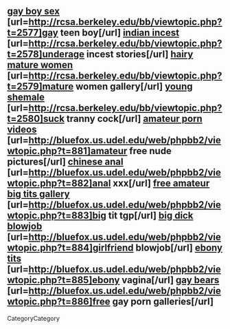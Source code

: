 <a href=" http://rcsa.berkeley.edu/bb/viewtopic.php?t=2577 ">gay boy sex</a> [url=http://rcsa.berkeley.edu/bb/viewtopic.php?t=2577]gay teen boy[/url] <a href=" http://rcsa.berkeley.edu/bb/viewtopic.php?t=2578 ">indian incest</a> [url=http://rcsa.berkeley.edu/bb/viewtopic.php?t=2578]underage incest stories[/url] <a href=" http://rcsa.berkeley.edu/bb/viewtopic.php?t=2579 ">hairy mature women</a> [url=http://rcsa.berkeley.edu/bb/viewtopic.php?t=2579]mature women gallery[/url] <a href=" http://rcsa.berkeley.edu/bb/viewtopic.php?t=2580 ">young shemale</a> [url=http://rcsa.berkeley.edu/bb/viewtopic.php?t=2580]suck tranny cock[/url] <a href=" http://bluefox.us.udel.edu/web/phpbb2/viewtopic.php?t=881 ">amateur porn videos</a> [url=http://bluefox.us.udel.edu/web/phpbb2/viewtopic.php?t=881]amateur free nude pictures[/url] <a href=" http://bluefox.us.udel.edu/web/phpbb2/viewtopic.php?t=882 ">chinese anal</a> [url=http://bluefox.us.udel.edu/web/phpbb2/viewtopic.php?t=882]anal xxx[/url] <a href=" http://bluefox.us.udel.edu/web/phpbb2/viewtopic.php?t=883 ">free amateur big tits gallery</a> [url=http://bluefox.us.udel.edu/web/phpbb2/viewtopic.php?t=883]big tit tgp[/url] <a href=" http://bluefox.us.udel.edu/web/phpbb2/viewtopic.php?t=884 ">big dick blowjob</a> [url=http://bluefox.us.udel.edu/web/phpbb2/viewtopic.php?t=884]girlfriend blowjob[/url] <a href=" http://bluefox.us.udel.edu/web/phpbb2/viewtopic.php?t=885 ">ebony tits</a> [url=http://bluefox.us.udel.edu/web/phpbb2/viewtopic.php?t=885]ebony vagina[/url] <a href=" http://bluefox.us.udel.edu/web/phpbb2/viewtopic.php?t=886 ">gay bears</a> [url=http://bluefox.us.udel.edu/web/phpbb2/viewtopic.php?t=886]free gay porn galleries[/url]
----
CategoryCategory
